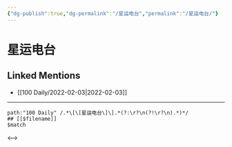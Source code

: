 ```yaml
---
{"dg-publish":true,"dg-permalink":"/星运电台","permalink":"/星运电台/"}
---
```


# 星运电台

## Linked Mentions
- [[100 Daily/2022-02-03\|2022-02-03]]


---

```expander
path:"100 Daily" /.*\[\[星运电台\]\].*(?:\r?\n(?!\r?\n).*)*/
## [[$filename]]
$match
```

<-->